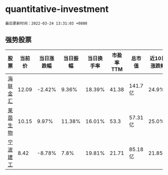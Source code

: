 # quantitative-investment

`最后更新时间：2022-03-24 13:31:03 +0800`

## 强势股票

|股票|当前价|当日涨跌幅|当日振幅|当日换手率|市盈率TTM|总市值|近10日涨跌幅|
|----|----|----|----|----|----|----|----|
|[海联金汇](https://xueqiu.com/S/SZ002537)|12.09|-2.42%|9.36%|18.39%|41.38|141.7亿|24.9%|
|[莱茵生物](https://xueqiu.com/S/SZ002166)|10.15|9.97%|11.38%|16.01%|53.3|57.31亿|25.0%|
|[宁波建工](https://xueqiu.com/S/SH601789)|8.42|-8.78%|7.8%|19.81%|21.71|85.18亿|21.85%|
